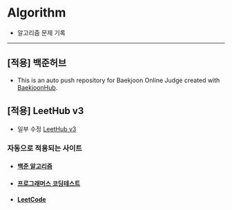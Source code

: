 # Algorithm

- 알고리즘 문제 기록

-------

## [적용] 백준허브 
- This is an auto push repository for Baekjoon Online Judge created with [BaekjoonHub](https://github.com/BaekjoonHub/BaekjoonHub).

## [적용] LeetHub v3
- 일부 수정 [LeetHub v3](https://github.com/raphaelheinz/LeetHub-3.0)

### 자동으로 적용되는 사이트
- #### [백준 알고리즘](https://www.acmicpc.net/, "백준 알고리즘")
- #### [프로그래머스 코딩테스트](https://school.programmers.co.kr/learn/challenges?order=acceptance_desc&partIds=17615%2C6174, "프로그래머스 코딩테스트")
- #### [LeetCode](https://leetcode.com/, "Leet Code")
